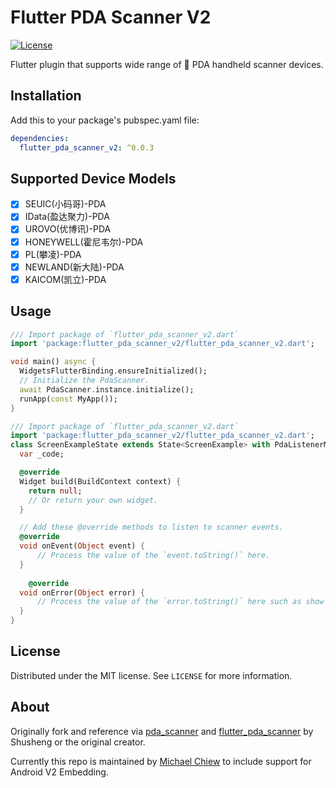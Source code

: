 # Flutter PDA Scanner V2
  
[![License][license-image]][license-url]

Flutter plugin that supports wide range of 📱 PDA handheld scanner devices.

## Installation

Add this to your package's pubspec.yaml file:

```yaml
dependencies:
  flutter_pda_scanner_v2: ^0.0.3
```

## Supported Device Models

-  [x] SEUIC(小码哥)-PDA
-  [x] IData(盈达聚力)-PDA
-  [x] UROVO(优博讯)-PDA
-  [x] HONEYWELL(霍尼韦尔)-PDA
-  [x] PL(攀凌)-PDA
-  [x] NEWLAND(新大陆)-PDA
-  [x] KAICOM(凯立)-PDA

## Usage
```dart
/// Import package of `flutter_pda_scanner_v2.dart`
import 'package:flutter_pda_scanner_v2/flutter_pda_scanner_v2.dart';

void main() async {
  WidgetsFlutterBinding.ensureInitialized();
  // Initialize the PdaScanner.
  await PdaScanner.instance.initialize();
  runApp(const MyApp());
}

/// Import package of `flutter_pda_scanner_v2.dart`
import 'package:flutter_pda_scanner_v2/flutter_pda_scanner_v2.dart';
class ScreenExampleState extends State<ScreenExample> with PdaListenerMixin<ScreenExample> {
  var _code;

  @override
  Widget build(BuildContext context) {
    return null;
    // Or return your own widget.
  }

  // Add these @override methods to listen to scanner events.
  @override
  void onEvent(Object event) {
      // Process the value of the `event.toString()` here.
  }
  
    @override
  void onError(Object error) {
      // Process the value of the `error.toString()` here such as show toast or dialog.
  }
}
```

## License

Distributed under the MIT license. See `LICENSE` for more information.

## About

Originally fork and reference via [pda_scanner](https://github.com/wu9007/pda_scanner) and [flutter_pda_scanner](https://github.com/uupy/pda_scanner) by Shusheng or the original creator.

Currently this repo is maintained by [Michael Chiew](https://github.com/michaelchiew08) to include support for Android V2 Embedding.

[license-image]: https://img.shields.io/badge/License-MIT-blue.svg
[license-url]: LICENSE